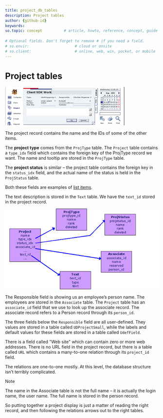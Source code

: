 ```yaml
---
title: project_db_tables
description: Project tables
author: {github-id}
keywords:
so.topic: concept          # article, howto, reference, concept, guide

# Optional fields. Don't forget to remove # if you need a field.
# so.envir:                     # cloud or onsite
# so.client:                    # online, web, win, pocket, or mobile
---
```


# Project tables

![Project card][img1]

The project record contains the name and the IDs of some of the other items.

The **project type** comes from the `ProjType` table. The `Project` table contains a `type_idx` field which contains the foreign key of the ProjType record we want. The name and tooltip are stored in the `ProjType` table.

The **project status** is similar – the project table contains the foreign key in the `status_idx` field, and the actual name of the status is held in the `ProjStatus` table.

Both these fields are examples of [list items][1].

The text description is stored in the `Text` table. We have the `text_id` stored in the project record.

![Project tables][img2]

The Responsible field is showing us an employee’s person name. The employees are stored in the `Associate` table. The `Project` table has an `associate_id` field that we use to look up the associate record. The associate record refers to a Person record through its `person_id`.

The three fields below the `Responsible` field are all user-defined. They values are stored in a table called `UDProjectSmall`, while the labels and default values for these fields are stored in a table called `UdefField`.

There is a field called "Web site" which can contain zero or more web addresses. There is no URL field in the project record, but there is a table called `URL` which contains a many-to-one relation through its `project_id` field.

The relations are one-to-one mostly. At this level, the database structure isn’t terribly complicated.

> [!NOTE]
> The name in the Associate table is not the full name – it is actually the login name, the user name. The full name is stored in the person record.

So putting together a project display is just a matter of reading the right record, and then following the relations arrows out to the right tables.

<!-- Referenced links -->
[1]: ../lists/mdo-lists.md

<!-- Referenced images -->
[img1]: media/so-project.gif
[img2]: media/so-project-tables.gif
